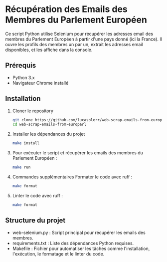 # Récupération des Emails des Membres du Parlement Européen

Ce script Python utilise Selenium pour récupérer les adresses email des membres du Parlement Européen à partir d'une pays donné (ici la France). Il ouvre les profils des membres un par un, extrait les adresses email disponibles, et les affiche dans la console.

## Prérequis

- Python 3.x
- Navigateur Chrome installé

## Installation

1. Cloner le repository
   ```bash
   git clone https://github.com/lucasolerr/web-scrap-emails-from-europarl.git
   cd web-scrap-emails-from-europarl
   ```

2. Installer les dépendances du projet
    ```bash
    make install
    ```

3. Pour exécuter le script et récupérer les emails des membres du Parlement Européen :
    ```bash
    make run
    ```

4. Commandes supplémentaires
Formater le code avec ruff :
    ```bash
    make format
    ```
5. Linter le code avec ruff :
    ```bash
    make format
    ```

## Structure du projet
- web-selenium.py : Script principal pour récupérer les emails des membres.
- requirements.txt : Liste des dépendances Python requises.
- Makefile : Fichier pour automatiser les tâches comme l'installation, l'exécution, le formatage et le linter du code.
